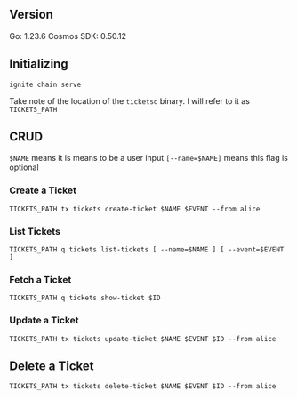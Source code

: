 ## Version

Go: 1.23.6
Cosmos SDK: 0.50.12

## Initializing

```
ignite chain serve
```

Take note of the location of the `ticketsd` binary. I will refer to it as `TICKETS_PATH`

## CRUD

`$NAME` means it is means to be a user input
`[--name=$NAME]` means this flag is optional

### Create a Ticket

```
TICKETS_PATH tx tickets create-ticket $NAME $EVENT --from alice
```

### List Tickets

```
TICKETS_PATH q tickets list-tickets [ --name=$NAME ] [ --event=$EVENT ]
```

### Fetch a Ticket

```
TICKETS_PATH q tickets show-ticket $ID
```

### Update a Ticket

```
TICKETS_PATH tx tickets update-ticket $NAME $EVENT $ID --from alice
```

## Delete a Ticket

```
TICKETS_PATH tx tickets delete-ticket $NAME $EVENT $ID --from alice
```
